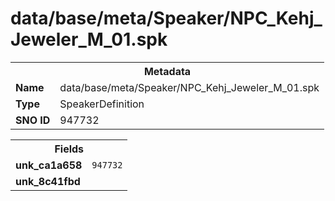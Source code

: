 <h1>data/base/meta/Speaker/NPC_Kehj_Jeweler_M_01.spk</h1><table><tr><th colspan="100%">Metadata</th></tr><tr><td><b>Name</b></td><td>data/base/meta/Speaker/NPC_Kehj_Jeweler_M_01.spk</td></tr><tr><td><b>Type</b></td><td>SpeakerDefinition</td></tr><tr><td><b>SNO ID</b></td><td>947732</td></tr></table>

<table><tr><th colspan="100%">Fields</th></tr><tr><td><b>unk_ca1a658</b></td><td><code>947732</code></td></tr><tr><td><b>unk_8c41fbd</b></td><td></td></tr></table>

